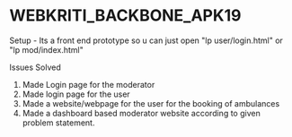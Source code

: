 # WEBKRITI_BACKBONE_APK19	

Setup -
Its a front end prototype so u can just open "lp user/login.html" or  "lp mod/index.html"

Issues Solved
1. Made Login page for the moderator
2. Made login page for the user
3. Made a website/webpage for the user for the booking of ambulances
4. Made a dashboard based moderator website according to given
problem statement.  
